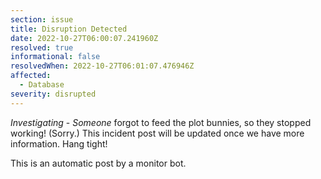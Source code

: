 ```yaml
---
section: issue
title: Disruption Detected
date: 2022-10-27T06:00:07.241960Z
resolved: true
informational: false
resolvedWhen: 2022-10-27T06:01:07.476946Z
affected:
  - Database
severity: disrupted
---
```

*Investigating* - _Someone_ forgot to feed the plot bunnies, so they stopped working! (Sorry.) This incident post will be updated once we have more information. Hang tight!

This is an automatic post by a monitor bot.
        